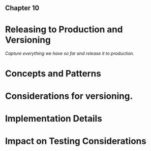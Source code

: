 ## Chapter 10
# Releasing to Production and Versioning 

*Capture everything we have so far and release it to production.*

# Concepts and Patterns 

# Considerations for versioning. 

# Implementation Details 

# Impact on Testing Considerations 
